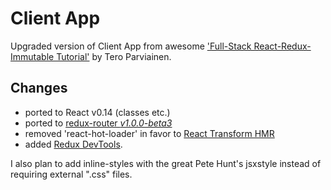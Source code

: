 # Client App
Upgraded version of Client App from awesome ['Full-Stack React-Redux-Immutable Tutorial'](http://teropa.info/blog/2015/09/10/full-stack-redux-tutorial.html) by Tero Parviainen. 

## Changes
* ported to React v0.14 (classes etc.)
* ported to [redux-router *v1.0.0-beta3*](https://github.com/rackt/redux-router)
* removed 'react-hot-loader' in favor to [React Transform HMR](https://github.com/gaearon/react-transform-boilerplate)
* added [Redux DevTools](https://github.com/gaearon/redux-devtools). 

I also plan to add inline-styles with the great Pete Hunt's jsxstyle instead of requiring external ".css" files. 
